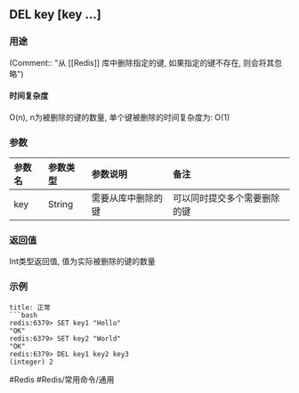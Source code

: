 ## DEL key \[key ...\]

### 用途
(Comment:: "从 [[Redis]] 库中删除指定的键, 如果指定的键不存在, 则会将其忽略")

#### 时间复杂度
O(n), n为被删除的键的数量, 单个键被删除的时间复杂度为: O(1)

### 参数
|参数名|参数类型|参数说明|备注|
|:-|:-|:-|:-|
|key|String|需要从库中删除的键|可以同时提交多个需要删除的键|

### 返回值
Int类型返回值, 值为实际被删除的键的数量

### 示例
```ad-info
title: 正常
```bash
redis:6379> SET key1 "Hello"
"OK"
redis:6379> SET key2 "World"
"OK"
redis:6379> DEL key1 key2 key3
(integer) 2
```

#Redis #Redis/常用命令/通用